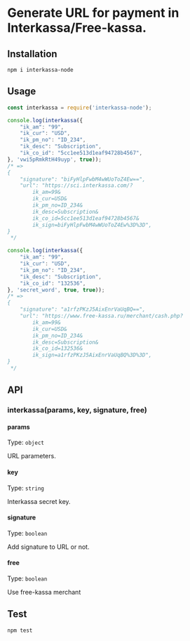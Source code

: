 # Generate URL for payment in Interkassa/Free-kassa.

## Installation

```
npm i interkassa-node
```

## Usage

```javascript
const interkassa = require('interkassa-node');

console.log(interkassa({
    "ik_am": "99",
    "ik_cur": "USD",
    "ik_pm_no": "ID_234",
    "ik_desc": "Subscription",
    "ik_co_id": "5cc1ee513d1eaf94728b4567",
}, 'vwi5pRmkRtH49uyp', true));
/* =>
{
    "signature": "biFyHlpFwbM4wWUoToZ4Ew==",
    "url": "https://sci.interkassa.com/?
        ik_am=99&
        ik_cur=USD&
        ik_pm_no=ID_234&
        ik_desc=Subscription&
        ik_co_id=5cc1ee513d1eaf94728b4567&
        ik_sign=biFyHlpFwbM4wWUoToZ4Ew%3D%3D",
}
 */

console.log(interkassa({
    "ik_am": "99",
    "ik_cur": "USD",
    "ik_pm_no": "ID_234",
    "ik_desc": "Subscription",
    "ik_co_id": "132536",
}, 'secret_word', true, true));
/* =>
{
    "signature": "a1rfzPKzJ5AixEnrVaUqBQ==",
    "url": "https://www.free-kassa.ru/merchant/cash.php?
        ik_am=99&
        ik_cur=USD&
        ik_pm_no=ID_234&
        ik_desc=Subscription&
        ik_co_id=132536&
        ik_sign=a1rfzPKzJ5AixEnrVaUqBQ%3D%3D",
}
 */
```

## API

### interkassa(params, key, signature, free)

#### params

Type: `object`

URL parameters.

#### key

Type: `string`

Interkassa secret key.

#### signature

Type: `boolean`

Add signature to URL or not.

#### free

Type: `boolean`

Use free-kassa merchant

## Test

```
npm test
```